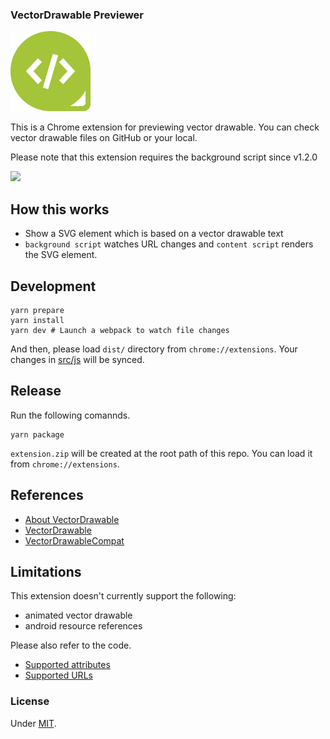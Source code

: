 ### VectorDrawable Previewer

![icon](./public/icon_128.png)

This is a Chrome extension for previewing vector drawable. You can check vector drawable files on GitHub or your local.

Please note that this extension requires the background script since v1.2.0

<a href="https://chrome.google.com/webstore/detail/vdv/oidfgbojkfckgmkljhacgnckncpanbhm" target="_blank">
<img src="https://developer.chrome.com/webstore/images/ChromeWebStore_Badge_v2_206x58.png">
</a>

## How this works

- Show a SVG element which is based on a vector drawable text
- `background script` watches URL changes and `content script` renders the SVG element.

## Development

```
yarn prepare
yarn install
yarn dev # Launch a webpack to watch file changes
```

And then, please load `dist/` directory from `chrome://extensions`. Your changes in [src/js](./src/js) will be synced.

## Release

Run the following comannds.

```
yarn package
```

`extension.zip` will be created at the root path of this repo. You can load it from `chrome://extensions`.

## References

+ [About VectorDrawable](https://developer.android.com/guide/topics/graphics/vector-drawable-resources.html)
+ [VectorDrawable](https://developer.android.com/reference/android/graphics/drawable/VectorDrawable.html)
+ [VectorDrawableCompat](https://developer.android.com/reference/android/support/graphics/drawable/VectorDrawableCompat.html)

## Limitations

This extension doesn't currently support the following:

+ animated vector drawable
+ android resource references

Please also refer to the code.

- [Supported attributes](./src/js/const/svg_node.ts)
- [Supported URLs](./src/js/background_helper.ts)

### License

Under [MIT](./LICENSE).
